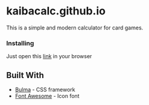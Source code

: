 # kaibacalc.github.io

This is a simple and modern calculator for card games.


### Installing

Just open this [link](https://kaibacalc.github.io/) in your browser

## Built With

* [Bulma](https://bulma.io) - CSS framework
* [Font Awesome](https://fontawesome.com) - Icon font
